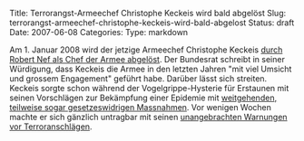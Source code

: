 Title: Terrorangst-Armeechef Christophe Keckeis wird bald abgelöst
Slug: terrorangst-armeechef-christophe-keckeis-wird-bald-abgelost
Status: draft
Date: 2007-06-08
Categories:
Type: markdown

Am 1. Januar 2008 wird der jetzige Armeechef Christophe Keckeis [durch Robert Nef als Chef der Armee abgelöst](http://www.nzz.ch/2007/06/08/il/newzzF2OEG1CN-12.html). Der Bundesrat schreibt in seiner Würdigung, dass Keckeis die Armee in den letzten Jahren "mit viel Umsicht und grossem Engagement" geführt habe. Darüber lässt sich streiten. Keckeis sorgte schon während der Vogelgrippe-Hysterie für Erstaunen mit seinen Vorschlägen zur Bekämpfung einer Epidemie mit [weitgehenden, teilweise sogar gesetzeswidrigen Massnahmen](http://spinlock.ch/blog/2005/10/30/der-armee-ist-langweilig/). Vor wenigen Wochen machte er sich gänzlich untragbar mit seinen [unangebrachten Warnungen vor Terroranschlägen](http://www.drs.ch/index.cfm?gbaction=r04fulldisplay1&objectid=7AC1EBEC-98C5-40C8-B2A5A7FEEAB891F9&prg=DRS1).
